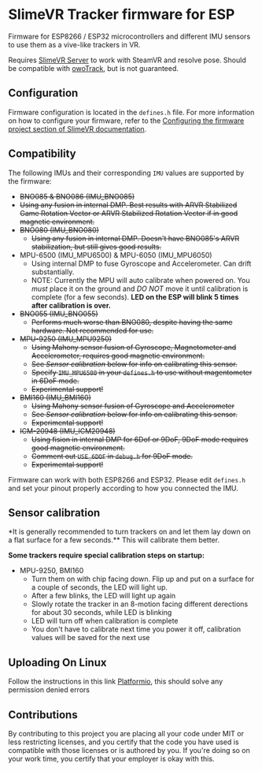 # SlimeVR Tracker firmware for ESP

Firmware for ESP8266 / ESP32 microcontrollers and different IMU sensors to use them as a vive-like trackers in VR.

Requires [SlimeVR Server](https://github.com/SlimeVR/SlimeVR-Server) to work with SteamVR and resolve pose. Should be compatible with [owoTrack](https://github.com/abb128/owo-track-driver), but is not guaranteed.

## Configuration

Firmware configuration is located in the `defines.h` file. For more information on how to configure your firmware, refer to the [Configuring the firmware project section of SlimeVR documentation](https://docs.slimevr.dev/firmware/configuring-project.html).

## Compatibility

The following IMUs and their corresponding `IMU` values are supported by the firmware:

- 	~~BNO085 & BNO086 (IMU_BNO085)~~
  - ~~Using any fusion in internal DMP. Best results with ARVR Stabilized Game Rotation Vector or ARVR Stabilized Rotation Vector if in good magnetic environment.~~
- ~~BNO080 (IMU_BNO080)~~
  - ~~Using any fusion in internal DMP. Doesn't have BNO085's ARVR stabilization, but still gives good results.~~
- MPU-6500 (IMU_MPU6500) & MPU-6050 (IMU_MPU6050)
  - Using internal DMP to fuse Gyroscope and Accelerometer. Can drift substantially.
  - NOTE: Currently the MPU will auto calibrate when powered on. You _must_ place it on the ground and _DO NOT_ move it until calibration is complete (for a few seconds). **LED on the ESP will blink 5 times after calibration is over.**
- ~~BNO055 (IMU_BNO055)~~
  - ~~Performs much worse than BNO080, despite having the same hardware. Not recommended for use.~~
- ~~MPU-9250 (IMU_MPU9250)~~
  - ~~Using Mahony sensor fusion of Gyroscope, Magnetometer and Accelerometer, requires good magnetic environment.~~
  - ~~See _Sensor calibration_ below for info on calibrating this sensor.~~
  - ~~Specify `IMU_MPU6500` in your `defines.h` to use without magentometer in 6DoF mode.~~
  - ~~Experimental support!~~
- ~~BMI160 (IMU_BMI160)~~
  - ~~Using Mahony sensor fusion of Gyroscope and Accelerometer~~
  - ~~See _Sensor calibration_ below for info on calibrating this sensor.~~
  - ~~Experimental support!~~
- ~~ICM-20948 (IMU_ICM20948)~~
  - ~~Using fision in internal DMP for 6Dof or 9DoF, 9DoF mode requires good magnetic environment.~~
  - ~~Comment out `USE_6DOF` in `debug.h` for 9DoF mode.~~
  - ~~Experimental support!~~

Firmware can work with both ESP8266 and ESP32. Please edit `defines.h` and set your pinout properly according to how you connected the IMU.

## Sensor calibration

\*It is generally recommended to turn trackers on and let them lay down on a flat surface for a few seconds.\*\* This will calibrate them better.

**Some trackers require special calibration steps on startup:**

- MPU-9250, BMI160
  - Turn them on with chip facing down. Flip up and put on a surface for a couple of seconds, the LED will light up.
  - After a few blinks, the LED will light up again
  - Slowly rotate the tracker in an 8-motion facing different derections for about 30 seconds, while LED is blinking
  - LED will turn off when calibration is complete
  - You don't have to calibrate next time you power it off, calibration values will be saved for the next use

## Uploading On Linux

Follow the instructions in this link [Platformio](https://docs.platformio.org/en/latest//faq.html#platformio-udev-rules), this should solve any permission denied errors

## Contributions

By contributing to this project you are placing all your code under MIT or less restricting licenses, and you certify that the code you have used is compatible with those licenses or is authored by you. If you're doing so on your work time, you certify that your employer is okay with this.
